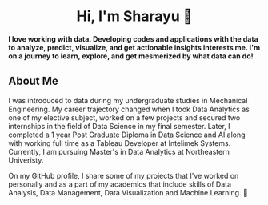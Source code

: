 # <div align="center"> Hi, I'm Sharayu 👋  </div>

#### I love working with data. Developing codes and applications with the data to analyze, predict, visualize, and get actionable insights interests me. I'm on a journey to learn, explore, and get mesmerized by what data can do!

## About Me
I was introduced to data during my undergraduate studies in Mechanical Engineering. My career trajectory changed when I took Data Analytics as one of my elective subject, worked on a few projects and secured two internships in the field of Data Science in my final semester. Later, I completed a 1 year Post Graduate Diploma in Data Science and AI along with working full time as a Tableau Developer at Intelimek Systems. Currently, I am pursuing Master's in Data Analytics at Northeastern Univeristy. 

On my GitHub profile, I share some of my projects that I've worked on personally and as a part of my academics that include skills of Data Analysis, Data Management, Data Visualization and Machine Learning. 
💼 

